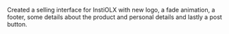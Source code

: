 Created a selling interface for InstiOLX with new logo, a fade animation, a footer, some details about the product and personal details and lastly a post button.
